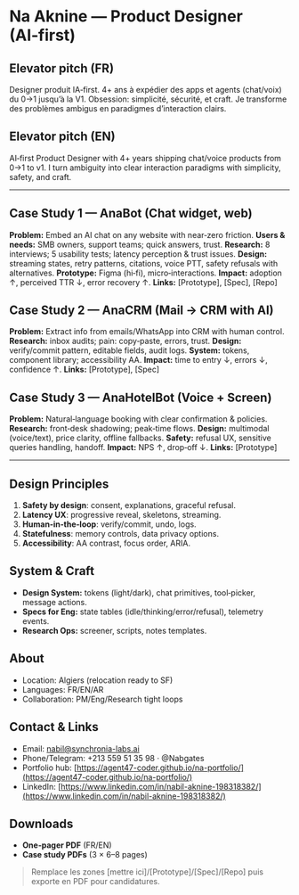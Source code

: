 # Na Aknine — Product Designer (AI‑first)

## Elevator pitch (FR)

Designer produit IA‑first. 4+ ans à expédier des apps et agents (chat/voix) du 0→1 jusqu’à la V1. Obsession: simplicité, sécurité, et craft. Je transforme des problèmes ambigus en paradigmes d’interaction clairs.

## Elevator pitch (EN)

AI‑first Product Designer with 4+ years shipping chat/voice products from 0→1 to v1. I turn ambiguity into clear interaction paradigms with simplicity, safety, and craft.

---

## Case Study 1 — AnaBot (Chat widget, web)

**Problem:** Embed an AI chat on any website with near‑zero friction.
**Users & needs:** SMB owners, support teams; quick answers, trust.
**Research:** 8 interviews; 5 usability tests; latency perception & trust issues.
**Design:** streaming states, retry patterns, citations, voice PTT, safety refusals with alternatives.
**Prototype:** Figma (hi‑fi), micro‑interactions.
**Impact:** adoption ↑, perceived TTR ↓, error recovery ↑.
**Links:** \[Prototype], \[Spec], \[Repo]

## Case Study 2 — AnaCRM (Mail → CRM with AI)

**Problem:** Extract info from emails/WhatsApp into CRM with human control.
**Research:** inbox audits; pain: copy‑paste, errors, trust.
**Design:** verify/commit pattern, editable fields, audit logs.
**System:** tokens, component library; accessibility AA.
**Impact:** time to entry ↓, errors ↓, confidence ↑.
**Links:** \[Prototype], \[Spec]

## Case Study 3 — AnaHotelBot (Voice + Screen)

**Problem:** Natural‑language booking with clear confirmation & policies.
**Research:** front‑desk shadowing; peak‑time flows.
**Design:** multimodal (voice/text), price clarity, offline fallbacks.
**Safety:** refusal UX, sensitive queries handling, handoff.
**Impact:** NPS ↑, drop‑off ↓.
**Links:** \[Prototype]

---

## Design Principles

1. **Safety by design**: consent, explanations, graceful refusal.
2. **Latency UX**: progressive reveal, skeletons, streaming.
3. **Human‑in‑the‑loop**: verify/commit, undo, logs.
4. **Statefulness**: memory controls, data privacy options.
5. **Accessibility**: AA contrast, focus order, ARIA.

## System & Craft

* **Design System:** tokens (light/dark), chat primitives, tool‑picker, message actions.
* **Specs for Eng:** state tables (idle/thinking/error/refusal), telemetry events.
* **Research Ops:** screener, scripts, notes templates.

## About

* Location: Algiers (relocation ready to SF)
* Languages: FR/EN/AR
* Collaboration: PM/Eng/Research tight loops

## Contact & Links

* Email: [nabil@synchronia-labs.ai](mailto:nabil@synchronia-labs.ai)
* Phone/Telegram: +213 559 51 35 98 · @Nabgates
* Portfolio hub: [https://agent47-coder.github.io/na-portfolio/](https://agent47-coder.github.io/na-portfolio/)
* LinkedIn: [https://www.linkedin.com/in/nabil-aknine-198318382/](https://www.linkedin.com/in/nabil-aknine-198318382/)

## Downloads

* **One‑pager PDF** (FR/EN)
* **Case study PDFs** (3 × 6–8 pages)

> Remplace les zones \[mettre ici]/\[Prototype]/\[Spec]/\[Repo] puis exporte en PDF pour candidatures.
